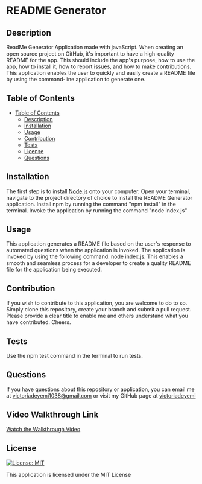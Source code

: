 # README Generator


## Description
ReadMe Generator Application made with javaScript.
When creating an open source project on GitHub, it's important to have a high-quality README for the app. This should include the app's purpose, how to use the app, how to install it, how to report issues, and how to make contributions. This application enables the user to quickly and easily create a README file by using the command-line application to generate one.


## Table of Contents
- [Table of Contents](#table-of-contents)
  - [Description](#description)
  - [Installation](#installation)
  - [Usage](#usage)
  - [Contribution](#contribution)
  - [Tests](#tests)
  - [License](#license)
  - [Questions](#questions)


## Installation
The first step is to install [Node.js](https://nodejs.org/en) onto your computer. 
Open your terminal, navigate to the project directory of choice to install the README Generator application. 
Install npm by running the command "npm install" in the terminal.
Invoke the application by running the command "node index.js"


## Usage
This application generates a README file based on the user's response to automated questions when the application is invoked. The application is invoked by using the following command: node index.js.
This enables a smooth and seamless process for a developer to create a quality README file for the application being executed.

## Contribution
If you wish to contribute to this application, you are welcome to do to so. Simply clone this repository, create your branch and submit a pull request. Please provide a clear title to enable me and others understand what you have contributed. Cheers.

## Tests
Use the npm test command in the terminal to run tests. 

## Questions
If you have questions about this repository or application, you can email me at <a href="mailto:victoriadeyemi1038@gmail.com">victoriadeyemi1038@gmail.com</a>  or visit my GitHub page at [victoriadeyemi](https://github.com/victoriadeyemi)

## Video Walkthrough Link
[Watch the Walkthrough Video](https://drive.google.com/file/d/1a9hxfZ3eR0ho2UCAX7uDDVlPqJF_YDEH/view?usp=sharing)

## License
[![License: MIT](https://img.shields.io/badge/License-MIT-yellow.svg)](https://opensource.org/licenses/MIT)


This application is licensed under the MIT License
